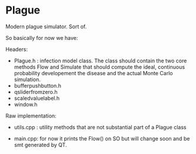# Plague
Modern plague simulator.
Sort of.

So basically for now we have:

Headers:
- Plague.h : infection model class. The class should contain the two core methods Flow and Simulate that should compute the ideal, continuous probability developement the disease and the actual Monte Carlo simulation.
- bufferpushbutton.h
- qsliderfromzero.h
- scaledvaluelabel.h
- window.h


Raw implementation:
- utils.cpp : utility methods that are not substantial part of a Plague class

- main.cpp: for now it prints the Flow() on SO but will change soon and be smt generated by QT.
